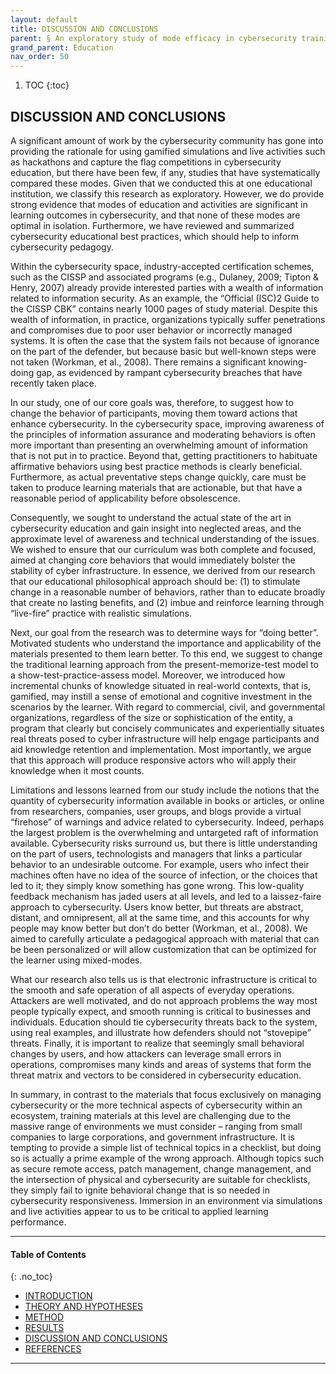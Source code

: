 ```yaml
---
layout: default
title: DISCUSSION AND CONCLUSIONS  
parent: § An exploratory study of mode efficacy in cybersecurity training 
grand_parent: Education
nav_order: 50 
---
```

<style>
.dont-break-out {
  /* These are technically the same, but use both */
  overflow-wrap: break-word;
  word-wrap: break-word;

     -ms-word-break: break-all;
  /* This is the dangerous one in WebKit, as it breaks things wherever */
  word-break: break-all;
  /* Instead use this non-standard one: */
  word-break: break-word;
}

.youtube-container {
    position: relative;
    width: 100%;
    height: 0;
    padding-bottom: 56.25%;
}
.youtube-video {
    position: absolute;
    top: 0;
    left: 0;
    width: 100%;
    height: 100%;
}

</style>

<div class="dont-break-out" markdown="1">

1. TOC
{:toc}

## DISCUSSION AND CONCLUSIONS
A significant amount of work by the cybersecurity community has gone into providing the rationale for using gamified simulations and live activities such as hackathons and capture the flag competitions in cybersecurity education, but there have been few, if any, studies that have systematically compared these modes. Given that we conducted this at one educational institution, we classify this research as exploratory. However, we do provide strong evidence that modes of education and activities are significant in learning outcomes in cybersecurity, and that none of these modes are optimal in isolation. Furthermore, we have reviewed and summarized cybersecurity educational best practices, which should help to inform cybersecurity pedagogy.

Within the cybersecurity space, industry-accepted certification schemes, such as the CISSP and associated programs (e.g., Dulaney, 2009; Tipton & Henry, 2007) already provide interested parties with a wealth of information related to information security. As an example, the “Official (ISC)2 Guide to the CISSP CBK” contains nearly 1000 pages of study material. Despite this wealth of information, in practice, organizations typically suffer penetrations and compromises due to poor user behavior or incorrectly managed systems. It is often the case that the system fails not because of ignorance on the part of the defender, but because basic but well-known steps were not taken (Workman, et al., 2008). There remains a significant knowing-doing gap, as evidenced by rampant cybersecurity breaches that have recently taken place.

In our study, one of our core goals was, therefore, to suggest how to change the behavior of participants, moving them toward actions that enhance cybersecurity. In the cybersecurity space, improving awareness of the principles of information assurance and moderating behaviors is often more important than presenting an overwhelming amount of information that is not put in to practice. Beyond that, getting practitioners to habituate affirmative behaviors using best practice methods is clearly beneficial. Furthermore, as actual preventative steps change quickly, care must be taken to produce learning materials that are actionable, but that have a reasonable period of applicability before obsolescence.

Consequently, we sought to understand the actual state of the art in cybersecurity education and gain insight into neglected areas, and the approximate level of awareness and technical understanding of the issues. We wished to ensure that our curriculum was both complete and focused, aimed at changing core behaviors that would immediately bolster the stability of cyber infrastructure. In essence, we derived from our research that our educational philosophical approach should be: (1) to stimulate change in a reasonable number of behaviors, rather than to educate broadly that create no lasting benefits, and (2) imbue and reinforce learning through “live-fire” practice with realistic simulations.

Next, our goal from the research was to determine ways for “doing better”. Motivated students who understand the importance and applicability of the materials presented to them learn better. To this end, we suggest to change the traditional learning approach from the present-memorize-test model to a show-test-practice-assess model. Moreover, we introduced how incremental chunks of knowledge situated in real-world contexts, that is, gamified, may instill a sense of emotional and cognitive investment in the scenarios by the learner. With regard to commercial, civil, and governmental organizations, regardless of the size or sophistication of the entity, a program that clearly but concisely communicates and experientially situates real threats posed to cyber infrastructure will help engage participants and aid knowledge retention and implementation. Most importantly, we argue that this approach will produce responsive actors who will apply their knowledge when it most counts.

Limitations and lessons learned from our study include the notions that the quantity of cybersecurity information available in books or articles, or online from researchers, companies, user groups, and blogs provide a virtual “firehose” of warnings and advice related to cybersecurity. Indeed, perhaps the largest problem is the overwhelming and untargeted raft of information available. Cybersecurity risks surround us, but there is little understanding on the part of users, technologists and managers that links a particular behavior to an undesirable outcome. For example, users who infect their machines often have no idea of the source of infection, or the choices that led to it; they simply know something has gone wrong. This low-quality feedback mechanism has jaded users at all levels, and led to a laissez-faire approach to cybersecurity. Users know better, but threats are abstract, distant, and omnipresent, all at the same time, and this accounts for why people may know better but don’t do better (Workman, et al., 2008). We aimed to carefully articulate a pedagogical approach with material that can be been personalized or will allow customization that can be optimized for the learner using mixed-modes.

What our research also tells us is that electronic infrastructure is critical to the smooth and safe operation of all aspects of everyday operations. Attackers are well motivated, and do not approach problems the way most people typically expect, and smooth running is critical to businesses and individuals. Education should tie cybersecurity threats back to the system, using real examples, and illustrate how defenders should not “stovepipe” threats. Finally, it is important to realize that seemingly small behavioral changes by users, and how attackers can leverage small errors in operations, compromises many kinds and areas of systems that form the threat matrix and vectors to be considered in cybersecurity education.

In summary, in contrast to the materials that focus exclusively on managing cybersecurity or the more technical aspects of cybersecurity within an ecosystem, training materials at this level are challenging due to the massive range of environments we must consider – ranging from small companies to large corporations, and government infrastructure. It is tempting to provide a simple list of technical topics in a checklist, but doing so is actually a prime example of the wrong approach. Although topics such as secure remote access, patch management, change management, and the intersection of physical and cybersecurity are suitable for checklists, they simply fail to ignite behavioral change that is so needed in cybersecurity responsiveness. Immersion in an environment via simulations and live activities appear to us to be critical to applied learning performance.

***

#### Table of Contents
{: .no_toc}

<ul><li> <a href="/docs/education/An-exploratory-study-of-mode-efficacy-in-cybersecurity-training-1/">INTRODUCTION</a></li><li> <a href="/docs/education/An-exploratory-study-of-mode-efficacy-in-cybersecurity-training-2/">THEORY AND HYPOTHESES</a></li><li> <a href="/docs/education/An-exploratory-study-of-mode-efficacy-in-cybersecurity-training-3/">METHOD</a></li><li> <a href="/docs/education/An-exploratory-study-of-mode-efficacy-in-cybersecurity-training-4/">RESULTS</a></li><li> <a href="/docs/education/An-exploratory-study-of-mode-efficacy-in-cybersecurity-training-5/">DISCUSSION AND CONCLUSIONS</a></li><li> <a href="/docs/education/An-exploratory-study-of-mode-efficacy-in-cybersecurity-training-6/">REFERENCES</a></li></ul>

***

</div>
